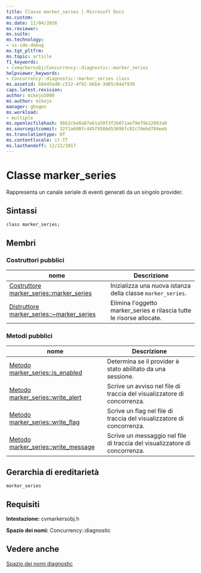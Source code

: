 ```yaml
---
title: Classe marker_series | Microsoft Docs
ms.custom: 
ms.date: 11/04/2016
ms.reviewer: 
ms.suite: 
ms.technology:
- vs-ide-debug
ms.tgt_pltfrm: 
ms.topic: article
f1_keywords:
- cvmarkersobj/Concurrency::diagnostic::marker_series
helpviewer_keywords:
- Concurrency::diagnostic::marker_series class
ms.assetid: b8445ed0-c512-4f92-b6b4-3d05c044f939
caps.latest.revision: 
author: mikejo5000
ms.author: mikejo
manager: ghogen
ms.workload:
- multiple
ms.openlocfilehash: 9bb2cbe0a87e61a50f3f2b071aef9ef9e12663a0
ms.sourcegitcommit: 32f1a690fc445f9586d53698fc82c7debd784eeb
ms.translationtype: HT
ms.contentlocale: it-IT
ms.lasthandoff: 12/22/2017
---
```

# <a name="markerseries-class"></a>Classe marker_series
Rappresenta un canale seriale di eventi generati da un singolo provider.  
  
## <a name="syntax"></a>Sintassi  
  
```  
class marker_series;  
```  
  
## <a name="members"></a>Membri  
  
### <a name="public-constructors"></a>Costruttori pubblici  
  
|nome|Descrizione|  
|----------|-----------------|  
|[Costruttore marker_series::marker_series](../profiling/marker-series-marker-series-constructor.md)|Inizializza una nuova istanza della classe `marker_series`.|  
|[Distruttore marker_series::~marker_series](../profiling/marker-series-tilde-marker-series-destructor.md)|Elimina l'oggetto marker_series e rilascia tutte le risorse allocate.|  
  
### <a name="public-methods"></a>Metodi pubblici  
  
|nome|Descrizione|  
|----------|-----------------|  
|[Metodo marker_series::is_enabled](../profiling/marker-series-is-enabled-method.md)|Determina se il provider è stato abilitato da una sessione.|  
|[Metodo marker_series::write_alert](../profiling/marker-series-write-alert-method.md)|Scrive un avviso nel file di traccia del visualizzatore di concorrenza.|  
|[Metodo marker_series::write_flag](../profiling/marker-series-write-flag-method.md)|Scrive un flag nel file di traccia del visualizzatore di concorrenza.|  
|[Metodo marker_series::write_message](../profiling/marker-series-write-message-method.md)|Scrive un messaggio nel file di traccia del visualizzatore di concorrenza.|  
  
## <a name="inheritance-hierarchy"></a>Gerarchia di ereditarietà  
 `marker_series`  
  
## <a name="requirements"></a>Requisiti  
 **Intestazione:** cvmarkersobj.h  
  
 **Spazio dei nomi:** Concurrency::diagnostic  
  
## <a name="see-also"></a>Vedere anche  
 [Spazio dei nomi diagnostic](../profiling/diagnostic-namespace.md)